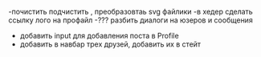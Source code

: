 -почистить подчистить <Icon>, преобразовтаь svg файлики
-в хедер сделать ссылку лого на профайл
-??? разбить диалоги на юзеров и сообщения
- добавить input для добавления поста в Profile
- добавить в навбар трех друзей, добавить их в стейт